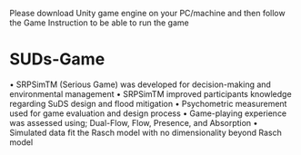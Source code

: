 

Please download Unity game engine on your PC/machine and then follow the Game Instruction to be able to run the game
# SUDs-Game

• SRPSimTM (Serious Game) was developed for decision-making and environmental management
• SRPSimTM improved participants knowledge regarding SuDS design and flood mitigation
• Psychometric measurement used for game evaluation and design process
• Game-playing experience was assessed using; Dual-Flow, Flow, Presence, and Absorption
• Simulated data fit the Rasch model with no dimensionality beyond Rasch model
